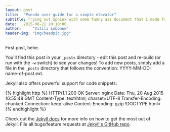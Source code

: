 ```yaml
---
layout: post
title:  "Pseudo user guide for a simple elevator"
subtitle: Trying out Sphinx with some funny ass document that I made for a job interview
date:   2015-08-21 10:18:00
author:     "Vitili Lobonow"
header-img: "img/headpic.jpg"
---
```

First post, hehe.

You'll find this post in your `_posts` directory - edit this post and re-build (or run with the `-w` switch) to see your changes!
To add new posts, simply add a file in the `_posts` directory that follows the convention: YYYY-MM-DD-name-of-post.ext.

Jekyll also offers powerful support for code snippets:

{% highlight http %}
HTTP/1.1 200 OK
Server: nginx
Date: Thu, 20 Aug 2015 16:55:48 GMT Content-Type: text/html; charset=UTF-8
Transfer-Encoding: chunked
Connection: keep-alive Content-Encoding: gzip
!DOCTYPE html><html><head><title>JetBrains</title>
{% endhighlight %}

Check out the [Jekyll docs][jekyll] for more info on how to get the most out of Jekyll. File all bugs/feature requests at [Jekyll's GitHub repo][jekyll-gh].

[jekyll-gh]: https://github.com/mojombo/jekyll
[jekyll]:    http://jekyllrb.com

